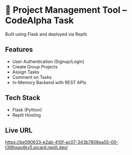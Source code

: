 # 📌 Project Management Tool – CodeAlpha Task

Built using Flask and deployed via Replit.

## Features
- User Authentication (Signup/Login)
- Create Group Projects
- Assign Tasks
- Comment on Tasks
- In-Memory Backend with REST APIs

## Tech Stack
- Flask (Python)
- Replit Hosting

## Live URL
https://be590633-e2ab-410f-ac07-343b7808ea55-00-t3l9tqgo4kv5.picard.replit.dev/
